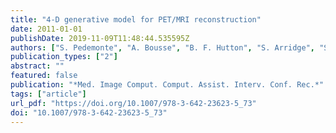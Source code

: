 ```yaml
---
title: "4-D generative model for PET/MRI reconstruction"
date: 2011-01-01
publishDate: 2019-11-09T11:48:44.535595Z
authors: ["S. Pedemonte", "A. Bousse", "B. F. Hutton", "S. Arridge", "S. Ourselin"]
publication_types: ["2"]
abstract: ""
featured: false
publication: "*Med. Image Comput. Comput. Assist. Interv. Conf. Rec.*"
tags: ["article"]
url_pdf: "https://doi.org/10.1007/978-3-642-23623-5_73"
doi: "10.1007/978-3-642-23623-5_73"
---
```


